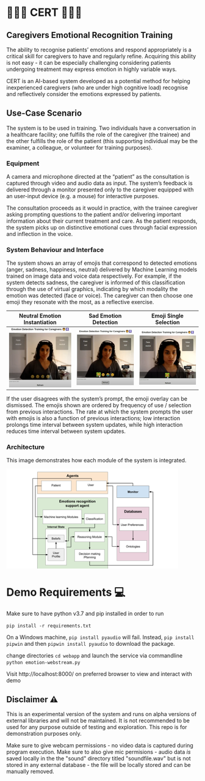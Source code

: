 # 👩🏼‍⚕️ CERT 👨🏼‍⚕️

## Caregivers Emotional Recognition Training

The ability to recognise patients’ emotions and respond appropriately is a critical skill for caregivers to have and regularly refine. Acquiring this ability is not easy - it can be especially challenging considering patients undergoing treatment may express emotion in highly variable ways.

CERT is an AI-based system developed as a potential method for helping inexperienced caregivers (who are under high cognitive load) recognise and reflectively consider the emotions expressed by patients. 

## Use-Case Scenario 

The system is to be used in training. Two individuals have a conversation in a healthcare facility; one fulfills the role of the caregiver (the trainee) and the other fulfills the role of the patient (this supporting individual may be the examiner, a colleague, or volunteer for training purposes). 

### Equipment

A camera and microphone directed at the “patient” as the consultation is captured through video and audio data as input. The system’s feedback is delivered through a monitor presented only to the caregiver equipped with an user-input device (e.g. a mouse) for interactive purposes. 

The consultation proceeds as it would in practice, with the trainee caregiver asking prompting questions to the patient and/or delivering important information about their current treatment and care. As the patient responds, the system picks up on distinctive emotional cues through facial expression and inflection in the voice. 

### System Behaviour and Interface

The system shows an array of emojis that correspond to detected emotions (anger, sadness, happiness, neutral) delivered by Machine Learning models trained on image data and voice data respectively. For example, if the system detects sadness, the caregiver is informed of this classification through the use of virtual graphics, indicating by which modality the emotion was detected (face or voice). The caregiver can then choose one emoji they resonate with the most, as a reflective exercise. 


Neutral Emotion Instantiation                               |  Sad Emotion Detection                              | Emoji Single Selection
:----------------------------------------------------------:|:---------------------------------------------------:|:-------------------------------------------------------:
<img src="./images/Neutral.PNG" alt="neutral" width="300"/> | <img src="./images/Sad.PNG" alt="sad" width="300"/> | <img src="./images/Select.PNG" alt="screenshot-select" width="300"/>

If the user disagrees with the system’s prompt, the emoji overlay can be dismissed. The emojis shown are ordered by frequency of use / selection from previous interactions. The rate at which the system prompts the user with emojis is also a function of previous interactions; low interaction prolongs time interval between system updates, while high interaction reduces time interval between system updates.

### Architecture

This image demonstrates how each module of the system is integrated.

<img src="./images/Architecture.png" alt="architecture" width="450"/>


# Demo Requirements 💻

Make sure to have python v3.7 and pip installed in order to run

```pip install -r requirements.txt```

On a Windows machine, ```pip install pyaudio``` will fail. Instead, ```pip install pipwin``` and then ```pipwin install pyaudio``` to download the package.

change directories ```cd webapp``` and launch the service via commandline ```python emotion-webstream.py```

Visit http://localhost:8000/ on preferred browser to view and interact with demo

## Disclaimer ⚠️

This is an experimental version of the system and runs on alpha versions of external libraries and will not be maintained. It is not recommended to be used for any purpose outside of testing and exploration. This repo is for demonstration purposes only.

Make sure to give webcam permissions - no video data is captured during program execution.
Make sure to also give mic permisions - audio data _is_ saved locally in the the "sound" directory titled "soundfile.wav" but is not stored in any external database - the file will be locally stored and can be manually removed.
